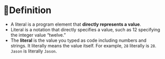# 📝Definition
- A literal is a program element that **directly represents a value**.
- Literal is a notation that directly specifies a value, such as 12 specifying the integer value “twelve.”
- The **literal** is the value you typed as code including numbers and strings. It literally means the value itself. For example, `28` literally is `28`. `Jason` is literally `Jason`.


